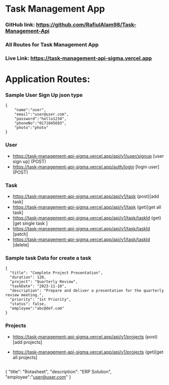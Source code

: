 # Task Management App

### GitHub link: https://github.com/RafiulAlam98/Task-Management-Api

### All Routes for Task Management App

### Live Link: https://task-management-api-sigma.vercel.app

# Application Routes:

### Sample User Sign Up json type
```
{
    "name":"user",
    "email":"user@user.com",
    "password":"hello1234",
    "phoneNo":"0171045693",
    "photo":"photo"
}
```

### User
- https://task-management-api-sigma.vercel.app/api/v1/user/signup [user sign up] (POST)
- https://task-management-api-sigma.vercel.app/auth/login [login user] (POST)

### Task
- https://task-management-api-sigma.vercel.app/api/v1/task (post)[add task]
- https://task-management-api-sigma.vercel.app/api/v1/task (get)[get all task]
- https://task-management-api-sigma.vercel.app/api/v1/task/taskId (get)[get single task ]
- https://task-management-api-sigma.vercel.app/api/v1/task/taskId [patch]
- https://task-management-api-sigma.vercel.app/api/v1/task/taskId [delete]

### Sample task Data for create a task
```
{
  "title": "Complete Project Presentation",
  "duration": 120,
  "project": "Quarterly Review",
  "taskDate": "2023-11-10",
  "description": "Prepare and deliver a presentation for the quarterly review meeting.",
  "priority": "1st Priority",
  "status": false,
  "employee":"abc@def.com"
}
```

### Projects
- https://task-management-api-sigma.vercel.app/api/v1/projects (post)[add projects]
- https://task-management-api-sigma.vercel.app/api/v1/projects (get)[get all projects]

  ```
{
  "title": "Rotasheet",
  "description": "ERP Solution",
  "employee":"user@user.com"
}
```
